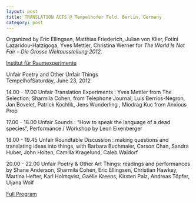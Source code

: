 ```yaml
---
layout: post
title: TRANSLATION ACTS @ Tempelhofer Feld. Berlin, Germany
category: post
---
```


Organized by Eric Ellingsen, Matthias Friederich, Julian von Klier, Fotini Lazaridou-Hatzigoga, Yves Mettler, Christina Werner for *The World Is Not Fair – Die Grosse Weltausstellung 2012*.

[Institut für Raumexperimente](http://www.raumexperimente.net/programme.html) 

Unfair Poetry and Other Unfair Things  
TempelhofSaturday, June 23, 2012

14.00 - 17.00 Unfair Translation Experiments : Yves Mettler from The Selection; Sharmila Cohen, from Telephone Journal; Luis Berrios-Negron, Jan Bovelet, Patrick Kochlik, Jens Wunderling , Miodrag Kuc from Anxious Prop

17.00 - 18.00 Unfair Sounds : “How to speak the language of a dead species”, Performance / Workshop by Leon Eixenberger

18.00 - 19.45 Unfair Roundtable Discussion : making questions and translating ideas into things, with Barbara Buchmaier, Carson Chan, Sandra Huber, John Holten, Camilla Kragelund, Caleb Waldorf

20.00 - 22.00 Unfair Poetry & Other Art Things: readings and performances by Shane Anderson, Sharmila Cohen, Eric Ellingsen, Christian Hawkey, Martina Hefter, Karl Holmqvist, Gaëlle Kreens, Kirsten Palz, Andreas Töpfer, Uljana Wolf

[Full Program](http://www.raumexperimente.net/program-inhalt/PROGRAMWORLDFAIR.pdf)


